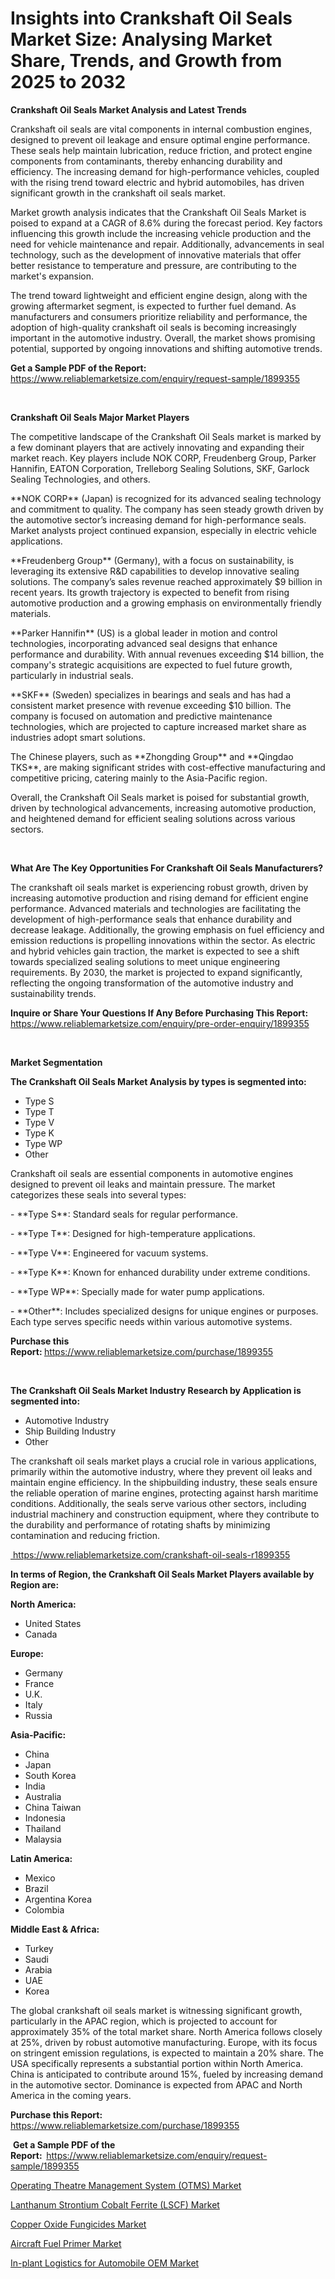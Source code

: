 <p><h1>Insights into Crankshaft Oil Seals Market Size: Analysing Market Share, Trends, and Growth from 2025 to 2032</h1></p><p><strong>Crankshaft Oil Seals Market Analysis and Latest Trends</strong></p>
<p><p>Crankshaft oil seals are vital components in internal combustion engines, designed to prevent oil leakage and ensure optimal engine performance. These seals help maintain lubrication, reduce friction, and protect engine components from contaminants, thereby enhancing durability and efficiency. The increasing demand for high-performance vehicles, coupled with the rising trend toward electric and hybrid automobiles, has driven significant growth in the crankshaft oil seals market.</p><p>Market growth analysis indicates that the Crankshaft Oil Seals Market is poised to expand at a CAGR of 8.6% during the forecast period. Key factors influencing this growth include the increasing vehicle production and the need for vehicle maintenance and repair. Additionally, advancements in seal technology, such as the development of innovative materials that offer better resistance to temperature and pressure, are contributing to the market's expansion.</p><p>The trend toward lightweight and efficient engine design, along with the growing aftermarket segment, is expected to further fuel demand. As manufacturers and consumers prioritize reliability and performance, the adoption of high-quality crankshaft oil seals is becoming increasingly important in the automotive industry. Overall, the market shows promising potential, supported by ongoing innovations and shifting automotive trends.</p></p>
<p><strong>Get a Sample PDF of the Report:&nbsp;</strong> <a href="https://www.reliablemarketsize.com/enquiry/request-sample/1899355?utm_campaign=1133&utm_medium=2&utm_source=Github&utm_content=ia&utm_term=28022025&utm_id=crankshaft-oil-seals">https://www.reliablemarketsize.com/enquiry/request-sample/1899355</a></p>
<p>&nbsp;</p>
<p><strong>Crankshaft Oil Seals Major Market Players</strong></p>
<p><p>The competitive landscape of the Crankshaft Oil Seals market is marked by a few dominant players that are actively innovating and expanding their market reach. Key players include NOK CORP, Freudenberg Group, Parker Hannifin, EATON Corporation, Trelleborg Sealing Solutions, SKF, Garlock Sealing Technologies, and others.</p><p>**NOK CORP** (Japan) is recognized for its advanced sealing technology and commitment to quality. The company has seen steady growth driven by the automotive sector’s increasing demand for high-performance seals. Market analysts project continued expansion, especially in electric vehicle applications.</p><p>**Freudenberg Group** (Germany), with a focus on sustainability, is leveraging its extensive R&D capabilities to develop innovative sealing solutions. The company’s sales revenue reached approximately $9 billion in recent years. Its growth trajectory is expected to benefit from rising automotive production and a growing emphasis on environmentally friendly materials.</p><p>**Parker Hannifin** (US) is a global leader in motion and control technologies, incorporating advanced seal designs that enhance performance and durability. With annual revenues exceeding $14 billion, the company's strategic acquisitions are expected to fuel future growth, particularly in industrial seals.</p><p>**SKF** (Sweden) specializes in bearings and seals and has had a consistent market presence with revenue exceeding $10 billion. The company is focused on automation and predictive maintenance technologies, which are projected to capture increased market share as industries adopt smart solutions.</p><p>The Chinese players, such as **Zhongding Group** and **Qingdao TKS**, are making significant strides with cost-effective manufacturing and competitive pricing, catering mainly to the Asia-Pacific region.</p><p>Overall, the Crankshaft Oil Seals market is poised for substantial growth, driven by technological advancements, increasing automotive production, and heightened demand for efficient sealing solutions across various sectors.</p></p>
<p>&nbsp;</p>
<p><strong>What Are The Key Opportunities For Crankshaft Oil Seals Manufacturers?</strong></p>
<p><p>The crankshaft oil seals market is experiencing robust growth, driven by increasing automotive production and rising demand for efficient engine performance. Advanced materials and technologies are facilitating the development of high-performance seals that enhance durability and decrease leakage. Additionally, the growing emphasis on fuel efficiency and emission reductions is propelling innovations within the sector. As electric and hybrid vehicles gain traction, the market is expected to see a shift towards specialized sealing solutions to meet unique engineering requirements. By 2030, the market is projected to expand significantly, reflecting the ongoing transformation of the automotive industry and sustainability trends.</p></p>
<p><strong>Inquire or Share Your Questions If Any Before Purchasing This Report:</strong> <a href="https://www.reliablemarketsize.com/enquiry/pre-order-enquiry/1899355?utm_campaign=1133&utm_medium=2&utm_source=Github&utm_content=ia&utm_term=28022025&utm_id=crankshaft-oil-seals">https://www.reliablemarketsize.com/enquiry/pre-order-enquiry/1899355</a></p>
<p>&nbsp;</p>
<p><strong>Market Segmentation</strong></p>
<p><strong>The Crankshaft Oil Seals Market Analysis by types is segmented into:</strong></p>
<p><ul><li>Type S</li><li>Type T</li><li>Type V</li><li>Type K</li><li>Type WP</li><li>Other</li></ul></p>
<p><p>Crankshaft oil seals are essential components in automotive engines designed to prevent oil leaks and maintain pressure. The market categorizes these seals into several types: </p><p>- **Type S**: Standard seals for regular performance.  </p><p>- **Type T**: Designed for high-temperature applications.  </p><p>- **Type V**: Engineered for vacuum systems.  </p><p>- **Type K**: Known for enhanced durability under extreme conditions.  </p><p>- **Type WP**: Specially made for water pump applications.  </p><p>- **Other**: Includes specialized designs for unique engines or purposes. Each type serves specific needs within various automotive systems.</p></p>
<p><strong>Purchase this Report:&nbsp;</strong><a href="https://www.reliablemarketsize.com/purchase/1899355?utm_campaign=1133&utm_medium=2&utm_source=Github&utm_content=ia&utm_term=28022025&utm_id=crankshaft-oil-seals">https://www.reliablemarketsize.com/purchase/1899355</a></p>
<p>&nbsp;</p>
<p><strong>The Crankshaft Oil Seals Market Industry Research by Application is segmented into:</strong></p>
<p><ul><li>Automotive Industry</li><li>Ship Building Industry</li><li>Other</li></ul></p>
<p><p>The crankshaft oil seals market plays a crucial role in various applications, primarily within the automotive industry, where they prevent oil leaks and maintain engine efficiency. In the shipbuilding industry, these seals ensure the reliable operation of marine engines, protecting against harsh maritime conditions. Additionally, the seals serve various other sectors, including industrial machinery and construction equipment, where they contribute to the durability and performance of rotating shafts by minimizing contamination and reducing friction.</p></p>
<p><a href="https://www.reliablemarketsize.com/crankshaft-oil-seals-r1899355?utm_campaign=1133&utm_medium=2&utm_source=Github&utm_content=ia&utm_term=28022025&utm_id=crankshaft-oil-seals">&nbsp;https://www.reliablemarketsize.com/crankshaft-oil-seals-r1899355</a></p>
<p><strong>In terms of Region, the Crankshaft Oil Seals Market Players available by Region are:</strong></p>
<p>
    <p> <strong> North America: </strong>
        <ul>
            <li>United States</li>
            <li>Canada</li>
        </ul>
        </p> 
    <p> <strong> Europe: </strong>
        <ul>
            <li>Germany</li>
            <li>France</li>
            <li>U.K.</li>
            <li>Italy</li>
            <li>Russia</li>
        </ul>
        </p> 
    <p> <strong> Asia-Pacific: </strong>
        <ul>
            <li>China</li>
            <li>Japan</li>
            <li>South Korea</li>
            <li>India</li>
            <li>Australia</li>
            <li>China Taiwan</li>
            <li>Indonesia</li>
            <li>Thailand</li>
            <li>Malaysia</li>
        </ul>
        </p> 
    <p> <strong> Latin America: </strong>
        <ul>
            <li>Mexico</li>
            <li>Brazil</li>
            <li>Argentina Korea</li>
            <li>Colombia</li>
        </ul>
        </p> 
    <p> <strong> Middle East & Africa: </strong>
        <ul>
            <li>Turkey</li>
            <li>Saudi</li>
            <li>Arabia</li>
            <li>UAE</li>
            <li>Korea</li>
        </ul>
    </p>
    </p>
<p><p>The global crankshaft oil seals market is witnessing significant growth, particularly in the APAC region, which is projected to account for approximately 35% of the total market share. North America follows closely at 25%, driven by robust automotive manufacturing. Europe, with its focus on stringent emission regulations, is expected to maintain a 20% share. The USA specifically represents a substantial portion within North America. China is anticipated to contribute around 15%, fueled by increasing demand in the automotive sector. Dominance is expected from APAC and North America in the coming years.</p></p>
<p><strong>Purchase this Report: </strong><a href="https://www.reliablemarketsize.com/purchase/1899355?utm_campaign=1133&utm_medium=2&utm_source=Github&utm_content=ia&utm_term=28022025&utm_id=crankshaft-oil-seals">https://www.reliablemarketsize.com/purchase/1899355</a></p>
<p>&nbsp;<strong>Get a Sample PDF of the Report:&nbsp;&nbsp;</strong><a href="https://www.reliablemarketsize.com/enquiry/request-sample/1899355?utm_campaign=1133&utm_medium=2&utm_source=Github&utm_content=ia&utm_term=28022025&utm_id=crankshaft-oil-seals">https://www.reliablemarketsize.com/enquiry/request-sample/1899355</a></p>
<p><strong></strong></p>
<p><p><a href="https://github.com/leopardmicheal7019/Market-Research-Report-List-1/blob/main/operating-theatre-management-system-otms-market.md?utm_campaign=1133&utm_medium=2&utm_source=Github&utm_content=ia&utm_term=28022025&utm_id=crankshaft-oil-seals">Operating Theatre Management System (OTMS) Market</a></p><p><a href="https://github.com/barnickclara79/Market-Research-Report-List-1/blob/main/lanthanum-strontium-cobalt-ferrite-lscf-market.md?utm_campaign=1133&utm_medium=2&utm_source=Github&utm_content=ia&utm_term=28022025&utm_id=crankshaft-oil-seals">Lanthanum Strontium Cobalt Ferrite (LSCF) Market</a></p><p><a href="https://github.com/waverlyam689/Market-Research-Report-List-1/blob/main/copper-oxide-fungicides-market.md?utm_campaign=1133&utm_medium=2&utm_source=Github&utm_content=ia&utm_term=28022025&utm_id=crankshaft-oil-seals">Copper Oxide Fungicides Market</a></p><p><a href="https://github.com/tselahiara/Market-Research-Report-List-1/blob/main/aircraft-fuel-primer-market.md?utm_campaign=1133&utm_medium=2&utm_source=Github&utm_content=ia&utm_term=28022025&utm_id=crankshaft-oil-seals">Aircraft Fuel Primer Market</a></p><p><a href="https://github.com/berbelsagwan/Market-Research-Report-List-1/blob/main/in-plant-logistics-for-automobile-oem-market.md?utm_campaign=1133&utm_medium=2&utm_source=Github&utm_content=ia&utm_term=28022025&utm_id=crankshaft-oil-seals">In-plant Logistics for Automobile OEM Market</a></p></p>